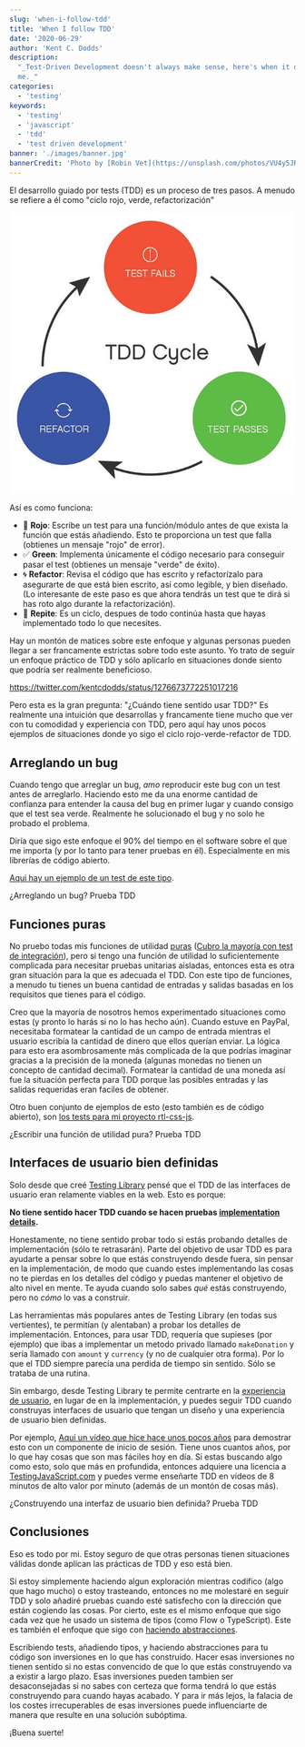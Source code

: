 ```yaml
---
slug: 'when-i-follow-tdd'
title: 'When I follow TDD'
date: '2020-06-29'
author: 'Kent C. Dodds'
description:
  "_Test-Driven Development doesn't always make sense, here's when it does for
  me._"
categories:
  - 'testing'
keywords:
  - 'testing'
  - 'javascript'
  - 'tdd'
  - 'test driven development'
banner: './images/banner.jpg'
bannerCredit: 'Photo by [Robin Vet](https://unsplash.com/photos/VU4y5JRD-zo)'
---
```



El desarrollo guiado por tests (TDD) es un proceso de tres pasos. A menudo se refiere a él como "ciclo rojo, verde, refactorización"

![TDD Cycle](./images/0.jpg)

Así es como funciona:

- 🚨 **Rojo**: Escribe un test para una función/módulo antes de que exista la función que estás añadiendo. Esto te proporciona un test que falla (obtienes un mensaje "rojo" de error). 
- ✅ **Green**: Implementa únicamente el código necesario para conseguir pasar el test (obtienes un mensaje "verde" de éxito).
- 🌀 **Refactor**: Revisa el código que has escrito y refactorízalo para asegurarte de que está bien escrito, así como legible, y bien diseñado. (Lo interesante de este paso es que ahora tendrás un test que te dirá si has roto algo durante la refactorización).
- 🔁 **Repite**: Es un ciclo, despues de todo continúa hasta que hayas implementado todo lo que necesites.

Hay un montón de matices sobre este enfoque y algunas personas pueden llegar a ser francamente estrictas sobre todo este asunto. Yo trato de seguir un enfoque práctico de TDD y sólo aplicarlo en situaciones donde siento que podría ser realmente beneficioso.

https://twitter.com/kentcdodds/status/1276673772251017216

Pero esta es la gran pregunta: "¿Cuándo tiene sentido usar TDD?" Es realmente una intuición que desarrollas y francamente tiene mucho que ver con tu comodidad y experiencia con TDD, pero aquí hay unos pocos ejemplos de situaciones donde yo sigo el ciclo rojo-verde-refactor de TDD.

## Arreglando un bug

Cuando tengo que arreglar un bug, _amo_ reproducir este bug con un test antes de arreglarlo. Haciendo esto me da una enorme cantidad de confianza para entender la causa del bug en primer lugar y cuando consigo que el test sea verde. Realmente he solucionado el bug y no solo he probado el problema.

Diría que sigo este enfoque el 90% del tiempo en el software sobre el que me importa (y por lo tanto para tener pruebas en él). Especialmente en mis librerías de código abierto.

[Aqui hay un ejemplo de un test de este tipo](https://github.com/testing-library/user-event/blob/e5db332c3f0ed3f6743d400f25b3cbf91a697f32/src/__tests__/type.js#L595-L601).

¿Arreglando un bug? Prueba TDD

## Funciones puras

No pruebo todas mis funciones de utilidad [puras](https://en.wikipedia.org/wiki/Pure_function) ([Cubro la mayoría con test de integración](/blog/write-tests)), pero si tengo una función de utilidad lo suficientemente complicada para necesitar pruebas unitarias aisladas, entonces esta es otra gran situación para la que es adecuada el TDD. Con este tipo de funciones, a menudo tu tienes un buena cantidad de entradas y salidas basadas en los requisitos que tienes para el código.

Creo que la mayoría de nosotros hemos experimentado situaciones como estas (y pronto lo harás si no lo has hecho aún). Cuando estuve en PayPal, necesitaba formatear la cantidad de un campo de entrada mientras el usuario escribía la cantidad de dinero que ellos querían enviar. La lógica para esto era asombrosamente más complicada de la que podrías imaginar gracias a la precisión de la moneda (algunas monedas no tienen un concepto de cantidad decimal). Formatear la cantidad de una moneda así fue la situación perfecta para TDD porque las posibles entradas y las salidas requeridas eran faciles de obtener.

Otro buen conjunto de ejemplos de esto (esto también es de código abierto), son [los tests para mi proyecto rtl-css-js](https://github.com/kentcdodds/rtl-css-js/blob/master/src/__tests__/index.js).

¿Escribir una función de utilidad pura? Prueba TDD

## Interfaces de usuario bien definidas

Solo desde que creé [Testing Library](https://testing-library.com) pensé que el TDD de las interfaces de usuario eran relamente viables en la web. Esto es porque:

**No tiene sentido hacer TDD cuando se hacen pruebas [implementation details](/blog/testing-implementation-details).**

Honestamente, no tiene sentido probar todo si estás probando detalles de implementación (sólo te retrasarán). Parte del objetivo de usar TDD es para ayudarte a pensar sobre lo que estás construyendo desde fuera, sin pensar en la implementación, de modo que cuando estes implementando las cosas no te pierdas en los detalles del código y puedas mantener el objetivo de alto nivel en mente. Te ayuda cuando solo sabes _qué_ estás construyendo, pero no _cómo_ lo vas a construir.

Las herramientas más populares antes de Testing Library (en todas sus vertientes), te permitían (y alentaban) a probar los detalles de implementación. Entonces, para usar TDD, requería que supieses (por ejemplo) que ibas a implementar un metodo privado llamado `makeDonation` y sería llamado con `amount` y `currency` (y no de cualquier otra forma). Por lo que el TDD siempre parecía una perdida de tiempo sin sentido. Sólo se trataba de una rutina.

Sin embargo, desde Testing Library te permite centrarte en la [experiencia de usuario](/blog/avoid-the-test-user), en lugar de en la implementación, y puedes seguir TDD cuando construyas interfaces de usuario que tengan un diseño y una experiencia de usuario bien definidas.

Por ejemplo,
[Aquí un vídeo que hice hace unos pocos años](https://www.youtube.com/watch?v=kCR3JAR7CHE) para demostrar esto con un componente de inicio de sesión. Tiene unos cuantos años, por lo que hay cosas que son mas fáciles hoy en día. Si estas buscando algo como esto, solo que más en profundida, entonces adquiere una licencia a [TestingJavaScript.com](https://testingjavascript.com) y puedes verme enseñarte TDD en vídeos de 8 minutos de alto valor por minuto (además de un montón de cosas más).

¿Construyendo una interfaz de usuario bien definida? Prueba TDD

## Conclusiones

Eso es todo por mi. Estoy seguro de que otras personas tienen situaciones válidas donde aplican las prácticas de TDD y eso está bien.

Si estoy simplemente haciendo algun exploración mientras codifico (algo que hago mucho) o estoy trasteando, entonces no me molestaré en seguir TDD y solo añadiré pruebas cuando esté satisfecho con la dirección que están cogiendo las cosas. Por cierto, este es el mismo enfoque que sigo cada vez que he usado un sistema de tipos (como Flow o TypeScript). Este es también el enfoque que sigo con [haciendo abstracciones](/blog/aha-programming).

Escribiendo tests, añadiendo tipos, y haciendo abstracciones para tu código son inversiones en lo que has construido. Hacer esas inversiones no tienen sentido si no estas convencido de que lo que estás construyendo va a existir a largo plazo. Esas inversiones pueden tambien ser desaconsejadas si no sabes con certeza que forma tendrá lo que estás construyendo para cuando hayas acabado. Y para ir más lejos, la falacia de los costes irrecuperables de esas inversiones puede influenciarte de manera que resulte en una solución subóptima.

¡Buena suerte!